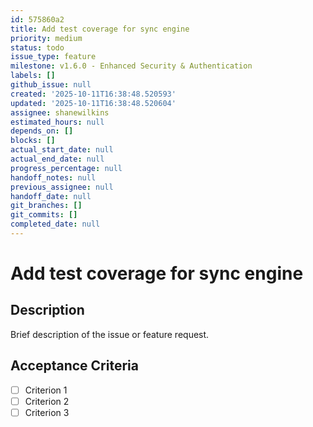 ```yaml
---
id: 575860a2
title: Add test coverage for sync engine
priority: medium
status: todo
issue_type: feature
milestone: v1.6.0 - Enhanced Security & Authentication
labels: []
github_issue: null
created: '2025-10-11T16:38:48.520593'
updated: '2025-10-11T16:38:48.520604'
assignee: shanewilkins
estimated_hours: null
depends_on: []
blocks: []
actual_start_date: null
actual_end_date: null
progress_percentage: null
handoff_notes: null
previous_assignee: null
handoff_date: null
git_branches: []
git_commits: []
completed_date: null
---
```


# Add test coverage for sync engine

## Description

Brief description of the issue or feature request.

## Acceptance Criteria

- [ ] Criterion 1
- [ ] Criterion 2
- [ ] Criterion 3